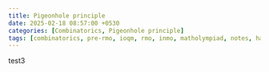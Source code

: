 ```yaml
---
title: Pigeonhole principle
date: 2025-02-18 08:57:00 +0530
categories: [Combinatorics, Pigeonhole principle]
tags: [combinatorics, pre-rmo, ioqm, rmo, inmo, matholympiad, notes, handouts, lecturenotes]
---
```


test3
